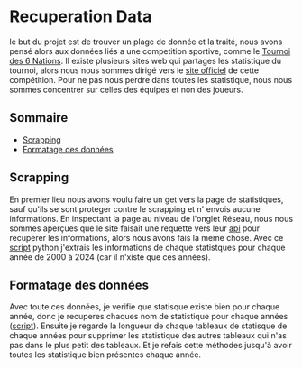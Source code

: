 # Recuperation Data

le but du projet est de trouver un plage de donnée et la traité, nous avons pensé alors aux données liés a une competition sportive, comme le [Tournoi des 6 Nations](https://fr.wikipedia.org/wiki/Tournoi_des_Six_Nations). Il existe plusieurs sites web qui partages les statistique du tournoi, alors nous nous sommes dirigé vers le [site officiel](https://www.sixnationsrugby.com/en/m6n/stats/2024?tab=teams) de cette compétition. Pour ne pas nous perdre dans toutes les statistique, nous nous sommes concentrer sur celles des équipes et non des joueurs.

## Sommaire

- [Scrapping](README.md#scrapping)
- [Formatage des données](README.md#formatage-des-données)


## Scrapping 

En premier lieu nous avons voulu faire un get vers la page de statistiques, sauf qu'ils se sont proteger contre le scrapping et n' envois aucune informations. En inspectant la page au niveau de l'onglet Réseau, nous nous sommes aperçues que le site faisait une requette vers leur [api](https://stats-api.stadion.io/api/RU/competitions/topStats/seasontotal/301/2024) pour recuperer les informations, alors nous avons fais la meme chose. Avec ce [script](./scriptsPy/recupDataBrut.py) python j'extrais les informations de chaque statistques pour chaque année de 2000 à 2024 (car il n'xiste que ces années).

## Formatage des données

Avec toute ces données, je verifie que statisque existe bien pour chaque année, donc je recuperes chaques nom de statistique pour chaque années ([script](./scriptsPy/recup_stats.py)). Ensuite je regarde la longueur de chaque tableaux de statisque de chaque années pour supprimer les statistique des autres tableaux qui n'as pas dans le plus petit des tableaux. Et je refais cette méthodes jusqu'à avoir toutes les statistique bien présentes chaque année.
